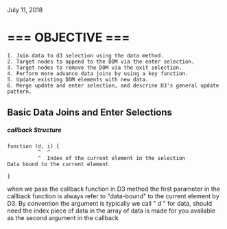 July 11, 2018

# === OBJECTIVE ===
    1. Join data to d3 selection using the data method.
    2. Target nodes to append to the DOM via the enter selection.
    3. Target nodes to remove the DOM via the exit selection.
    4. Perform more advance data joins by using a key function.
    5. Update existing DOM elements with new data.
    6. Merge update and enter selection, and descrine D3's general update pattern.

## Basic Data Joins and Enter Selections

##### callback Structure

    function (d, i) {
              ^  ^
              ^  Index of the current element in the selection
    Data bound to the current element

    }

when we pass the callback function in D3 method the first parameter in the
callback function is always refer to "data-bound" to the current element by D3.
By convention the argument is typically we call " _d_ " for data, should need the
index piece of data in the array of data is made for you available as the second
argument in the callback
